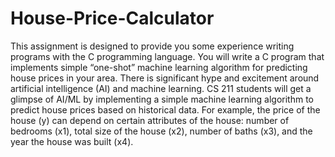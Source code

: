 # House-Price-Calculator
This assignment is designed to provide you some experience writing programs with the C programming language. You will write a C program that implements simple “one-shot” machine learning algorithm for predicting house prices in your area. There is significant hype and excitement around artificial intelligence (AI) and machine learning. CS 211 students will get a glimpse of AI/ML by implementing a simple machine learning algorithm to predict house prices based on historical data. For example, the price of the house (y) can depend on certain attributes of the house: number of bedrooms (x1), total size of the house (x2), number of baths (x3), and the year the house was built (x4).
